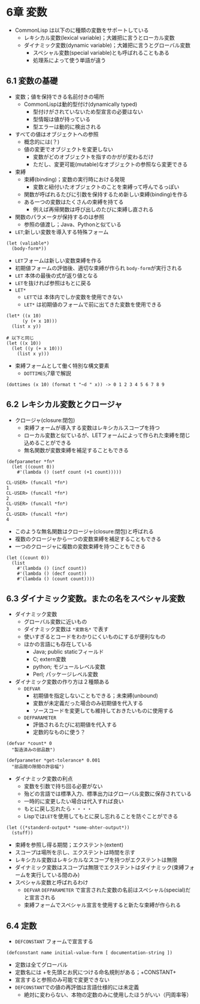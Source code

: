 # 6章 変数

- CommonLisp は以下のに種類の変数をサポートしている
  - レキシカル変数(lexical variable)；大雑把に言うとローカル変数
  - ダイナミック変数(dynamic variable)；大雑把に言うとグローバル変数
    - スペシャル変数(special variable)とも呼ばれることもある
    - 処理系によって使う単語が違う

## 6.1 変数の基礎

- 変数；値を保持できる名前付きの場所
  - CommonLispは動的型付け(dynamically typed)
    - 型付けがされていないため型宣言の必要はない
    - 型情報は値が持っている
    - 型エラーは動的に検出される
- すべての値はオブジェクトへの参照
  - 概念的には(？)
  - 値の変更でオブジェクトを変更しない
    - 変数がどのオブジェクトを指すのかがが変わるだけ
    - ただし、変更可能(mutable)なオブジェクトの参照なら変更できる
- 束縛
  - 束縛(binding)；変数の実行時における発現
    - 変数と紐付いたオブジェクトのことを束縛って呼んでるっぽい
  - 関数が呼ばれるたびに引数を保持するため新しい束縛(binding)を作る
  - ある一つの変数はたくさんの束縛を持てる
    - 例えば再帰関数は呼び出しのたびに束縛し直される
- 関数のパラメータが保持するのは参照
  - 参照の値渡し；Java、Pythonと似ている
- `LET`;新しい変数を導入する特殊フォーム
```
(let (valiable*)
  (body-form*))
```
  - `LET`フォームは新しい変数束縛を作る
  - 初期値フォームの評価後、適切な束縛が作られ `body-form`が実行される 
  - `LET` 本体の最後の式が返り値となる
  - `LET`を抜ければ参照はもとに戻る
- `LET*`
  - `LET`では 本体内でしか変数を使用できない
  - `LET*` は初期値のフォームで前に出てきた変数を使用できる
```
(let* ((x 10)
      (y (+ x 10)))
  (list x y))

# 以下と同じ
(let ((x 10))
  (let ((y (+ x 10)))
    (list x y)))
``` 
- 束縛フォームとして働く特別な構文要素
  - `DOTTIMES`;7章で解説
```
(dottimes (x 10) (format t "~d " x)) -> 0 1 2 3 4 5 6 7 8 9 
```

## 6.2 レキシカル変数とクロージャ

- クロージャ(closure:閉包)
  - 束縛フォームが導入する変数はレキシカルスコープを持つ
  - ローカル変数と似ているが、LETフォームによって作られた束縛を閉じ込めることができる
  - 無名関数が変数束縛を補足することもできる
```
(defparameter *fn*
  (let ((count 0))
    #'(lambda () (setf count (+1 count)))))

CL-USER> (funcall *fn*)
1
CL-USER> (funcall *fn*)
2
CL-USER> (funcall *fn*)
3
CL-USER> (funcall *fn*)
4
```
  - このような無名関数はクロージャ(closure:閉包)と呼ばれる
- 複数のクロージャから一つの変数束縛を補足することもできる
- 一つのクロージャに複数の変数束縛を持つこともできる

```
(let ((count 0))
  (list
    #'(lambda () (incf count))
    #'(lambda () (decf count))
    #'(lambda () (count count))))
```

## 6.3 ダイナミック変数。またの名をスペシャル変数

- ダイナミック変数
  - グローバル変数に近いもの
  - ダイナミック変数は `*変数名*` で表す
  - 使いすぎるとコードをわかりにくいものにするが便利なもの
  - ほかの言語にも存在している
    - Java; public staticフィールド
    - C; extern変数
    - python; モジュールレベル変数
    - Perl; パッケージレベル変数 
- ダイナミック変数の作り方は２種類ある
  - `DEFVAR`
    - 初期値を指定しないこともできる；未束縛(unbound)
    - 変数が未定義だった場合のみ初期値を代入する
    - ソースコードを変更しても維持しておきたいものに使用する
  - `DEFPARAMETER`
    - 評価されるたびに初期値を代入する
    - 定数的なものに使う？
```
(defvar *count* 0
  "製造済みの部品数")

(defparameter *get-tolerance* 0.001
  "部品間の隙間の許容幅")
```

- ダイナミック変数の利点
  - 変数を引数で持ち回る必要がない
  - 殆どの言語では標準入力、標準出力はグローバル変数に保存されている
  - 一時的に変更したい場合は代入すれば良い
  - もとに戻し忘れたら・・・・
  - Lispでは`LET`を使用してもとに戻し忘れることを防ぐことができる
```
(let ((*standerd-output* *some-ohter-output*))
  (stuff))
```

- 束縛を参照し得る期間；エクステント(extent)
- スコープは場所を示し、エクステントは時間を示す
- レキシカル変数はレキシカルなスコープを持つがエクステントは無限
- ダイナミック変数はスコープは無限でエクステントはダイナミック(束縛フォームを実行している間のみ)
- スペシャル変数と呼ばれるわけ
  - `DEFVAR` `DEFPARAMETER` で宣言された変数の名前はスペシャル(special)だと宣言される
  - 束縛フォームでスペシャル宣言を使用すると新たな束縛が作られる

## 6.4 定数

- `DEFCONSTANT` フォームで宣言する
```
(defconstant name initial-value-form [ documentation-string ])
```
  - 定数は全てグローバル
  - 定数名には +を先頭とお尻につける命名規則がある；+CONSTANT+
  - 宣言すると参照のみ可能で変更できない
  - `DEFCONSTANT`での値の再評価は言語仕様的には未定義
    - 絶対に変わらない、本物の定数のみに使用したほうがいい（円周率等）


